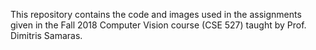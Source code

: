 This repository contains the code and images used in the assignments given in the Fall 2018 Computer Vision course (CSE 527) taught by Prof. Dimitris Samaras.
